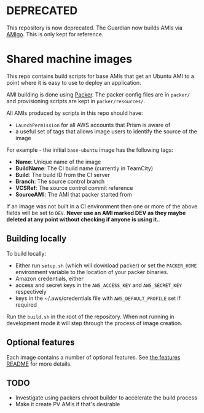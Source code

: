 DEPRECATED
==========

This repository is now deprecated. The Guardian now builds AMIs via [AMIgo](https://github.com/guardian/amigo/). This is only kept for reference.

Shared machine images
=====================

This repo contains build scripts for base AMIs that get an Ubuntu AMI to a point
where it is easy to use to deploy an application.

AMI building is done using [Packer](https://packer.io/). The packer config files
are in `packer/` and provisioning scripts are kept in `packer/resources/`.

All AMIs produced by scripts in this repo should have:
 - `LaunchPermission` for all AWS accounts that Prism is aware of
 - a useful set of tags that allows image users to identify the source of the
   image

For example - the initial `base-ubuntu` image has the following tags:
 - **Name**: Unique name of the image
 - **BuildName**: The CI build name (currently in TeamCity)
 - **Build**: The build ID from the CI server
 - **Branch**: The source control branch
 - **VCSRef**: The source control commit reference
 - **SourceAMI**: The AMI that packer started from

If an image was not built in a CI environment then one or more of the above
fields will be set to `DEV`. **Never use an AMI marked DEV as they maybe deleted
at any point without checking if anyone is using it.**.

Building locally
----------------

To build locally:
 - Either run `setup.sh` (which will download packer) or set the `PACKER_HOME`
   environment variable to the location of your packer binaries.
 - Amazon credentials, either
  - access and secret keys in the `AWS_ACCESS_KEY` and `AWS_SECRET_KEY`
    respectively
  - keys in the ~/.aws/credentials file with `AWS_DEFAULT_PROFILE` set if
    required

Run the `build.sh` in the root of the repository. When not running in
development mode it will step through the process of image creation.

Optional features
-----------------

Each image contains a number of optional features. See [the features README](packer/resources/features/README.md) for more details.

TODO
----

 - Investigate using packers chroot builder to accelerate the build process
 - Make it create PV AMIs if that's desirable
